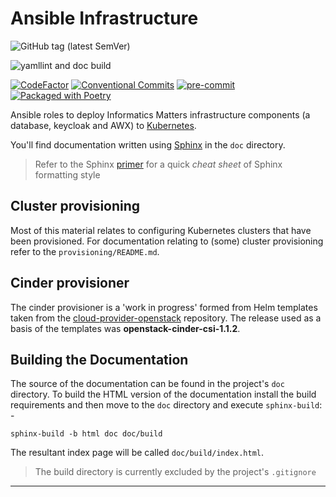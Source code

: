 # Ansible Infrastructure

![GitHub tag (latest SemVer)](https://img.shields.io/github/v/tag/informaticsmatters/ansible-infrastructure)

![yamllint and doc build](https://github.com/InformaticsMatters/ansible-infrastructure/workflows/lint%20and%20doc%20build/badge.svg)

[![CodeFactor](https://www.codefactor.io/repository/github/informaticsmatters/ansible-infrastructure/badge)](https://www.codefactor.io/repository/github/informaticsmatters/ansible-infrastructure)
[![Conventional Commits](https://img.shields.io/badge/Conventional%20Commits-1.0.0-yellow.svg)](https://conventionalcommits.org)
[![pre-commit](https://img.shields.io/badge/pre--commit-enabled-brightgreen?logo=pre-commit&logoColor=white)](https://github.com/pre-commit/pre-commit)
[![Packaged with Poetry](https://img.shields.io/badge/packaging-poetry-cyan.svg)](https://python-poetry.org/)

Ansible roles to deploy Informatics Matters infrastructure components
(a database, keycloak and AWX) to [Kubernetes].

You'll find documentation written using [Sphinx] in the `doc` directory.

>   Refer to the Sphinx [primer] for a quick _cheat sheet_ of Sphinx
    formatting style

## Cluster provisioning
Most of this material relates to configuring Kubernetes clusters that
have been provisioned. For documentation relating to (some) cluster
provisioning refer to the `provisioning/README.md`.

## Cinder provisioner
The cinder provisioner is a 'work in progress' formed from Helm templates
taken from the [cloud-provider-openstack] repository. The release used
as a basis of the templates was **openstack-cinder-csi-1.1.2**.

## Building the Documentation
The source of the documentation can be found in the project's
`doc` directory. To build the HTML version of the documentation install
the build requirements and then move to the `doc` directory and execute
`sphinx-build`: -

    sphinx-build -b html doc doc/build

The resultant index page will be called `doc/build/index.html`.

>   The build directory is currently excluded by the project's `.gitignore`

---

[kubernetes]: https://kubernetes.io
[sphinx]: http://www.sphinx-doc.org/en/master/#
[primer]: https://www.sphinx-doc.org/en/master/usage/restructuredtext/basics.html#lists-and-quote-like-blocks
[cloud-provider-openstack]: https://github.com/kubernetes/cloud-provider-openstack
